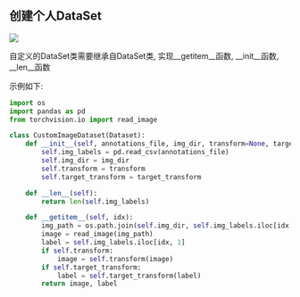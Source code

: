 ## 创建个人DataSet

![](https://cdn.nlark.com/yuque/0/2023/png/22902390/1698032126365-a5b2ef60-59c9-4907-929b-aea7b3f20e97.png)

自定义的DataSet类需要继承自DataSet类, 实现__getitem__函数, __init__函数, __len__函数

示例如下:

```Python
import os
import pandas as pd
from torchvision.io import read_image

class CustomImageDataset(Dataset): 
    def __init__(self, annotations_file, img_dir, transform=None, target_transform=None):
        self.img_labels = pd.read_csv(annotations_file)
        self.img_dir = img_dir
        self.transform = transform
        self.target_transform = target_transform

    def __len__(self):
        return len(self.img_labels)

    def __getitem__(self, idx):
        img_path = os.path.join(self.img_dir, self.img_labels.iloc[idx, 0])
        image = read_image(img_path)
        label = self.img_labels.iloc[idx, 1]
        if self.transform:
            image = self.transform(image)
        if self.target_transform:
            label = self.target_transform(label)
        return image, label
```

